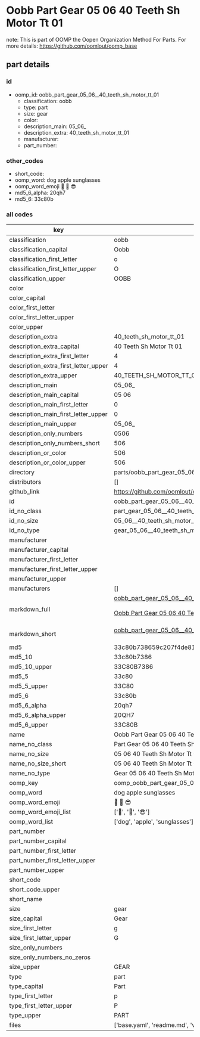 # Oobb Part Gear 05 06  40 Teeth Sh Motor Tt 01  

note: This is part of OOMP the Oopen Organization Method For Parts. For more details: https://github.com/oomlout/oomp_base

##  part details





### id
* oomp_id: oobb_part_gear_05_06__40_teeth_sh_motor_tt_01
  * classification: oobb
  * type: part
  * size: gear
  * color: 
  * description_main: 05_06_
  * description_extra: 40_teeth_sh_motor_tt_01
  * manufacturer: 
  * part_number: 

### other_codes
* short_code: 
* oomp_word: dog apple sunglasses
* oomp_word_emoji :dog: :apple: :sunglasses:
* md5_6_alpha: 20qh7
* md5_6: 33c80b

### all codes 
| key | value |  
| --- | --- |  
| classification | oobb |  
| classification_capital | Oobb |  
| classification_first_letter | o |  
| classification_first_letter_upper | O |  
| classification_upper | OOBB |  
| color |  |  
| color_capital |  |  
| color_first_letter |  |  
| color_first_letter_upper |  |  
| color_upper |  |  
| description_extra | 40_teeth_sh_motor_tt_01 |  
| description_extra_capital | 40 Teeth Sh Motor Tt 01 |  
| description_extra_first_letter | 4 |  
| description_extra_first_letter_upper | 4 |  
| description_extra_upper | 40_TEETH_SH_MOTOR_TT_01 |  
| description_main | 05_06_ |  
| description_main_capital | 05 06  |  
| description_main_first_letter | 0 |  
| description_main_first_letter_upper | 0 |  
| description_main_upper | 05_06_ |  
| description_only_numbers | 0506 |  
| description_only_numbers_short | 506 |  
| description_or_color | 506 |  
| description_or_color_upper | 506 |  
| directory | parts/oobb_part_gear_05_06__40_teeth_sh_motor_tt_01 |  
| distributors | [] |  
| github_link | https://github.com/oomlout/oomlout_oomp_part_src/tree/main/parts/oobb_part_gear_05_06__40_teeth_sh_motor_tt_01/working |  
| id | oobb_part_gear_05_06__40_teeth_sh_motor_tt_01 |  
| id_no_class | part_gear_05_06__40_teeth_sh_motor_tt_01 |  
| id_no_size | 05_06__40_teeth_sh_motor_tt_01 |  
| id_no_type | gear_05_06__40_teeth_sh_motor_tt_01 |  
| manufacturer |  |  
| manufacturer_capital |  |  
| manufacturer_first_letter |  |  
| manufacturer_first_letter_upper |  |  
| manufacturer_upper |  |  
| manufacturers | [] |  
| markdown_full | [oobb_part_gear_05_06__40_teeth_sh_motor_tt_01](https://github.com/oomlout/oomlout_oomp_part_src/tree/main/parts/oobb_part_gear_05_06__40_teeth_sh_motor_tt_01/working)<br>[](https://github.com/oomlout/oomlout_oomp_part_src/tree/main/parts/oobb_part_gear_05_06__40_teeth_sh_motor_tt_01/working)<br>[Oobb Part Gear 05 06  40 Teeth Sh Motor Tt 01](https://github.com/oomlout/oomlout_oomp_part_src/tree/main/parts/oobb_part_gear_05_06__40_teeth_sh_motor_tt_01/working)<br><br> |  
| markdown_short | [oobb_part_gear_05_06__40_teeth_sh_motor_tt_01](https://github.com/oomlout/oomlout_oomp_part_src/tree/main/parts/oobb_part_gear_05_06__40_teeth_sh_motor_tt_01/working)<br><br> |  
| md5 | 33c80b738659c207f4de81de6d474621 |  
| md5_10 | 33c80b7386 |  
| md5_10_upper | 33C80B7386 |  
| md5_5 | 33c80 |  
| md5_5_upper | 33C80 |  
| md5_6 | 33c80b |  
| md5_6_alpha | 20qh7 |  
| md5_6_alpha_upper | 20QH7 |  
| md5_6_upper | 33C80B |  
| name | Oobb Part Gear 05 06  40 Teeth Sh Motor Tt 01 |  
| name_no_class | Part Gear 05 06  40 Teeth Sh Motor Tt 01 |  
| name_no_size | 05 06  40 Teeth Sh Motor Tt 01 |  
| name_no_size_short | 05 06  40 Teeth Sh Motor Tt 01 |  
| name_no_type | Gear 05 06  40 Teeth Sh Motor Tt 01 |  
| oomp_key | oomp_oobb_part_gear_05_06__40_teeth_sh_motor_tt_01 |  
| oomp_word | dog apple sunglasses |  
| oomp_word_emoji | :dog: :apple: :sunglasses: |  
| oomp_word_emoji_list | [':dog:', ':apple:', ':sunglasses:'] |  
| oomp_word_list | ['dog', 'apple', 'sunglasses'] |  
| part_number |  |  
| part_number_capital |  |  
| part_number_first_letter |  |  
| part_number_first_letter_upper |  |  
| part_number_upper |  |  
| short_code |  |  
| short_code_upper |  |  
| short_name |  |  
| size | gear |  
| size_capital | Gear |  
| size_first_letter | g |  
| size_first_letter_upper | G |  
| size_only_numbers |  |  
| size_only_numbers_no_zeros |  |  
| size_upper | GEAR |  
| type | part |  
| type_capital | Part |  
| type_first_letter | p |  
| type_first_letter_upper | P |  
| type_upper | PART |  
| files | ['base.yaml', 'readme.md', 'working.json', 'working.yaml'] |  
